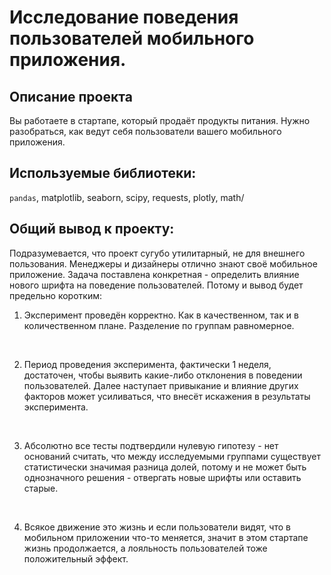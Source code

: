 # Исследование поведения пользователей мобильного приложения.

## Описание проекта

Вы работаете в стартапе, который продаёт продукты питания. Нужно разобраться, как ведут себя пользователи вашего мобильного приложения.


## Используемые библиотеки:
`pandas`, matplotlib, seaborn, scipy, requests, plotly, math/

## Общий вывод к проекту:

Подразумевается, что проект сугубо утилитарный, не для внешнего пользования. Менеджеры и дизайнеры отлично знают своё мобильное приложение. Задача поставлена конкретная - определить влияние нового шрифта на поведение пользователей. Потому и вывод будет предельно коротким:
<br>
1. Эксперимент проведён корректно. Как в качественном, так и в количественном плане. Разделение по группам равномерное.
<br>

2. Период проведения эксперимента, фактически 1 неделя, достаточен, чтобы выявить какие-либо отклонения в поведении пользователей. Далее наступает привыкание и влияние других факторов может усиливаться, что внесёт искажения в результаты эксперимента.
<br>

3. Абсолютно все тесты подтвердили нулевую гипотезу - нет оснований считать, что между исследуемыми группами существует статистически значимая разница долей, потому и не может быть однозначного решения - отвергать новые шрифты или оставить старые. 
<br>

4. Всякое движение это жизнь и если пользователи видят, что в мобильном приложении что-то меняется, значит в этом стартапе жизнь продолжается, а лояльность пользователей тоже положительный эффект.

